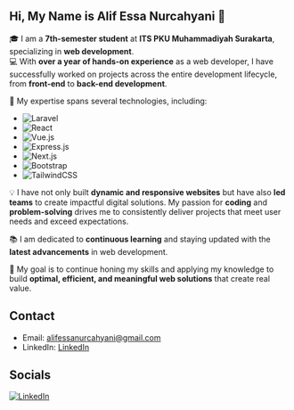 ## Hi, My Name is Alif Essa Nurcahyani 👋

🎓 I am a **7th-semester student** at **ITS PKU Muhammadiyah Surakarta**, specializing in **web development**.  
💻 With **over a year of hands-on experience** as a web developer, I have successfully worked on projects across the entire development lifecycle, from **front-end** to **back-end development**.

🚀 My expertise spans several technologies, including:  
- ![Laravel](https://img.shields.io/badge/Laravel-%23FF2D20.svg?style=for-the-badge&logo=laravel&logoColor=white)  
- ![React](https://img.shields.io/badge/React-%2361DAFB.svg?style=for-the-badge&logo=react&logoColor=white)  
- ![Vue.js](https://img.shields.io/badge/Vue.js-%234FC08D.svg?style=for-the-badge&logo=vue.js&logoColor=white)  
- ![Express.js](https://img.shields.io/badge/Express.js-%23000000.svg?style=for-the-badge&logo=express&logoColor=white)  
- ![Next.js](https://img.shields.io/badge/Next.js-%23000000.svg?style=for-the-badge&logo=next.js&logoColor=white)  
- ![Bootstrap](https://img.shields.io/badge/Bootstrap-%237952B3.svg?style=for-the-badge&logo=bootstrap&logoColor=white)  
- ![TailwindCSS](https://img.shields.io/badge/TailwindCSS-%2338B2AC.svg?style=for-the-badge&logo=tailwind-css&logoColor=white)

💡 I have not only built **dynamic and responsive websites** but have also **led teams** to create impactful digital solutions. My passion for **coding** and **problem-solving** drives me to consistently deliver projects that meet user needs and exceed expectations.  

📚 I am dedicated to **continuous learning** and staying updated with the **latest advancements** in web development.  

🎯 My goal is to continue honing my skills and applying my knowledge to build **optimal, efficient, and meaningful web solutions** that create real value.


<!--
**Al1en131/Al1en131** is a ✨ _special_ ✨ repository because its `README.md` (this file) appears on your GitHub profile.

Here are some ideas to get you started:

- 🔭 I’m currently working on ...
- 🌱 I’m currently learning ...
- 👯 I’m looking to collaborate on ...
- 🤔 I’m looking for help with ...
- 💬 Ask me about ...
- 📫 How to reach me: ...
- 😄 Pronouns: ...
- ⚡ Fun fact: ...
-->

## Contact
- Email: alifessanurcahyani@gmail.com
- LinkedIn: [LinkedIn](https://www.linkedin.com/in/alif-essa-nurcahyani-4a0b85280/)


## Socials
[![LinkedIn](https://img.shields.io/badge/LinkedIn-0077B5?style=flat-square&logo=linkedin&logoColor=white)](https://www.linkedin.com/in/alif-essa-nurcahyani-4a0b85280/)

